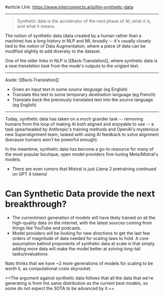 #article 
LInk: https://www.interconnects.ai/p/llm-synthetic-data

----

> Synthetic data is the accelerator of the next phase of AI; what it is, and what it means.

The notion of synthetic data (data created by a human rather than a machine) has a long history in NLP and ML broadly -- it's usually closely tied to the notion of Data Augmentation, where a piece of data can be modified slightly to add diversity to the dataset.

One of the older links in NLP is [[Back-Translation]], where synthetic data is a *new translation task* from the mode's outputs to the origianl text.

---
Aside: [[Back-Translation]]
- Given an input text in some *source language* (eg English)
- Translate this text to some temporary *destination* language (eg French)
- Translate *back* the previously translated text into the source language (eg English)
---

Today, synthetic data has taken on a much grander task -- removing humans from the loop of making AI both aligned and enjoyable to use -- a task spearheaded by Anthropic's training methods and OpenAI's mysterious new Superalignment team, tasked with using AI feedback to solve alignment (because humans won't be powerful enough).

In the meantime, synthetic data has become a go-to resource for many of the most popular boutique, open model providers fine-tuning Meta/Mistral's models.
- There are even rumors that Mistral is just Llama 2 pretraining continued on GPT 4 tokens!

# Can Synthetic Data provide the next breakthrough?
- The current/next generation of models will have likely trained on all the high-quality data on the internet, with the latest sources coming from things like YouTube and podcasts. 
- Model providers will be looking for new directions to get the last few orders of magnitude of data needed for scaling laws to hold. A core assumption behind proponents of synthetic data at scale is that simply adding more data will make the model better at solving long-tail tasks/evaluations.

Nato thinks that we have ~2 more generations of models for scaling to be worth it, as computational costs skyrocket.

==The argument against synthetic data follows that all the data that we're generating is from the same distribution as the current best models, so some do not expect the SOTA to be advanced by it.==

